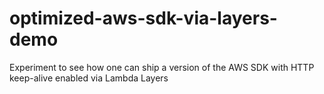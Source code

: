 # optimized-aws-sdk-via-layers-demo
Experiment to see how one can ship a version of the AWS SDK with HTTP keep-alive enabled via Lambda Layers
